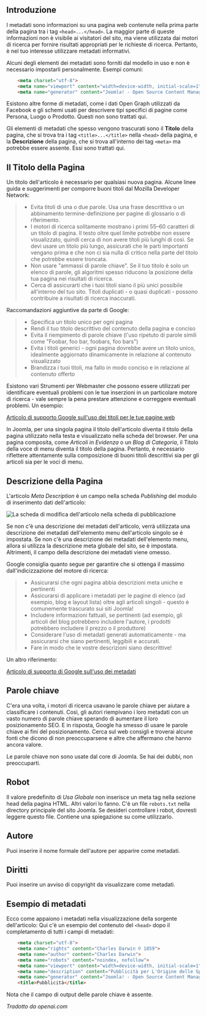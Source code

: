 <!-- Filename: J6.x:_Article_Metadata / Display title: Articolo: Modifica - Metadati  -->

## Introduzione

I metadati sono informazioni su una pagina web contenute nella prima parte della pagina tra i tag `<head>...</head>`. La maggior parte di queste informazioni non è visibile ai visitatori del sito, ma viene utilizzata dai motori di ricerca per fornire risultati appropriati per le richieste di ricerca. Pertanto, è nel tuo interesse utilizzare metadati informativi.

Alcuni degli elementi dei metadati sono forniti dal modello in uso e non è necessario impostarli personalmente. Esempi comuni:

```html
    <meta charset="utf-8">
    <meta name="viewport" content="width=device-width, initial-scale=1">
    <meta name="generator" content="Joomla! - Open Source Content Management">
```

Esistono altre forme di metadati, come i dati Open Graph utilizzati da Facebook e gli schemi usati per descrivere tipi specifici di pagine come Persona, Luogo o Prodotto. Questi non sono trattati qui.

Gli elementi di metadati che spesso vengono trascurati sono il **Titolo** della pagina, che si trova tra i tag `<title>...</title>` nella `<head>` della pagina, e la **Descrizione** della pagina, che si trova all'interno dei tag `<meta>` ma potrebbe essere assente. Essi sono trattati qui.

## Il Titolo della Pagina

Un titolo dell'articolo è necessario per qualsiasi nuova pagina. Alcune linee guida e suggerimenti per comporre buoni titoli dal Mozilla Developer Network:

>* Evita titoli di una o due parole. Usa una frase descrittiva o un abbinamento termine-definizione per pagine di glossario o di riferimento.
>* I motori di ricerca solitamente mostrano i primi 55–60 caratteri di un titolo di pagina. Il testo oltre quel limite potrebbe non essere visualizzato, quindi cerca di non avere titoli più lunghi di così. Se devi usare un titolo più lungo, assicurati che le parti importanti vengano prima e che non ci sia nulla di critico nella parte del titolo che potrebbe essere troncata.
>* Non usare "ammassi di parole chiave". Se il tuo titolo è solo un elenco di parole, gli algoritmi spesso riducono la posizione della tua pagina nei risultati di ricerca.
>* Cerca di assicurarti che i tuoi titoli siano il più unici possibile all'interno del tuo sito. Titoli duplicati - o quasi duplicati - possono contribuire a risultati di ricerca inaccurati.

Raccomandazioni aggiuntive da parte di Google:

>- Specifica un titolo unico per ogni pagina
>- Rendi il tuo titolo descrittivo del contenuto della pagina e conciso
>- Evita il riempimento di parole chiave (l'uso ripetuto di parole simili come "Foobar, foo bar, foobars, foo bars")
>- Evita i titoli generici - ogni pagina dovrebbe avere un titolo unico, idealmente aggiornato dinamicamente in relazione al contenuto visualizzato
>- Brandizza i tuoi titoli, ma fallo in modo conciso e in relazione al contenuto offerto

Esistono vari Strumenti per Webmaster che possono essere utilizzati per identificare eventuali problemi con le tue inserzioni in un particolare motore di ricerca - vale sempre la pena prestare attenzione e correggere eventuali problemi. Un esempio:

[Articolo di supporto Google sull'uso dei titoli per le tue pagine web](http://support.google.com/webmasters/bin/answer.py?hl=it&amp;answer=35624)

In Joomla, per una singola pagina il titolo dell'articolo diventa il titolo della pagina utilizzato nella testa e visualizzato nella scheda del browser. Per una pagina composita, come *Articoli in Evidenza* o un *Blog di Categoria*, il Titolo della voce di menu diventa il titolo della pagina. Pertanto, è necessario riflettere attentamente sulla composizione di buoni titoli descrittivi sia per gli articoli sia per le voci di menu.

## Descrizione della Pagina

L'articolo *Meta Description* è un campo nella scheda *Publishing* del modulo di inserimento dati dell'articolo:

![La scheda di modifica dell'articolo nella scheda di pubblicazione](../../../en/images/articles/articles-edit-publishing-tab.png)

Se non c'è una descrizione dei metadati dell'articolo, verrà utilizzata una descrizione dei metadati dell'elemento menu dell'articolo singolo se è impostata. Se non c'è una descrizione dei metadati dell'elemento menu, allora si utilizza la descrizione meta globale del sito, se è impostata. Altrimenti, il campo della descrizione dei metadati viene omesso.

Google consiglia quanto segue per garantire che si ottenga il massimo dall'indicizzazione del motore di ricerca:

>- Assicurarsi che ogni pagina abbia descrizioni meta uniche e pertinenti
>- Assicurarsi di applicare i metadati per le pagine di elenco (ad esempio, blog e layout lista) oltre agli articoli singoli - questo è comunemente trascurato sui siti Joomla!
>- Includere informazioni fattuali, se pertinenti (ad esempio, gli articoli del blog potrebbero includere l'autore, i prodotti potrebbero includere il prezzo o il produttore)
>- Considerare l'uso di metadati generati automaticamente - ma assicurarsi che siano pertinenti, leggibili e accurati.
>- Fare in modo che le vostre descrizioni siano descrittive!

Un altro riferimento:

[Articolo di supporto di Google sull'uso dei metadati](http://support.google.com/webmasters/bin/answer.py?hl=en&amp;answer=35624)

## Parole chiave

C'era una volta, i motori di ricerca usavano le parole chiave per aiutare a classificare i contenuti. Così, gli autori riempivano i loro metadati con un vasto numero di parole chiave sperando di aumentare il loro posizionamento SEO. E in risposta, Google ha smesso di usare le parole chiave ai fini del posizionamento. Cerca sul web consigli e troverai alcune fonti che dicono di non preoccuparsene e altre che affermano che hanno ancora valore.

Le parole chiave non sono usate dal core di Joomla. Se hai dei dubbi, non preoccuparti.

## Robot

Il valore predefinito di *Usa Globale* non inserisce un meta tag nella sezione head della pagina HTML. Altri valori lo fanno. C'è un file `robots.txt` nella directory principale del sito Joomla. Se desideri controllare i robot, dovresti leggere questo file. Contiene una spiegazione su come utilizzarlo.

## Autore

Puoi inserire il nome formale dell'autore per apparire come metadati. 

## Diritti

Puoi inserire un avviso di copyright da visualizzare come metadati.  

## Esempio di metadati

Ecco come appaiono i metadati nella visualizzazione della sorgente dell'articolo:
Qui c'è un esempio del contenuto del `<head>` dopo il completamento di tutti i campi di metadati:

```html
    <meta charset="utf-8">
    <meta name="rights" content="Charles Darwin © 1859">
    <meta name="author" content="Charles Darwin">
    <meta name="robots" content="noindex, nofollow">
    <meta name="viewport" content="width=device-width, initial-scale=1">
    <meta name="description" content="Pubblicità per L'Origine delle Specie.">
    <meta name="generator" content="Joomla! - Open Source Content Management">
    <title>Pubblicità</title>
```
Nota che il campo di output delle parole chiave è assente.

*Tradotto da openai.com*

